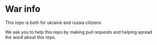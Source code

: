 # War info

This repo is both for ukraine and russia citizens

We ask you to help this repo by making pull requests and helping spread the word about this repo.
